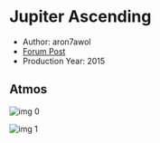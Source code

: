 # Jupiter Ascending

* Author: aron7awol
* [Forum Post](https://www.avsforum.com/threads/bass-eq-for-filtered-movies.2995212/post-56753406)
* Production Year: 2015

## Atmos

![img 0](https://i.imgur.com/q28sAfG.jpg)

![img 1](https://i.imgur.com/WL6fy1i.jpg)

